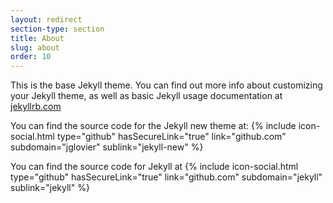```yaml
---
layout: redirect
section-type: section
title: About
slug: about
order: 10
---
```


This is the base Jekyll theme. You can find out more info about customizing your Jekyll theme, as well as basic Jekyll usage documentation at [jekyllrb.com](http://jekyllrb.com/)

You can find the source code for the Jekyll new theme at:
{% include icon-social.html type="github" hasSecureLink="true" link="github.com" subdomain="jglovier" sublink="jekyll-new" %}

You can find the source code for Jekyll at
{% include icon-social.html type="github" hasSecureLink="true" link="github.com" subdomain="jekyll" sublink="jekyll" %}